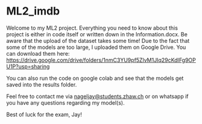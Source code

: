 # ML2_imdb

Welcome to my ML2 project.
Everything you need to know about this project is either in code itself or written down in the Information.docx.
Be aware that the upload of the dataset takes some time!
Due to the fact that some of the models are too large, I uploaded them on Google Drive. You can download them here:
https://drive.google.com/drive/folders/1nmC3YU9pf5ZlvM1JIq29cKdIFg9OPU1P?usp=sharing

You can also run the code on google colab and see that the models get saved into the results folder.

Feel free to contact me via nageljay@students.zhaw.ch or on whatsapp if you have any questions regarding my model(s).

Best of luck for the exam, Jay!
